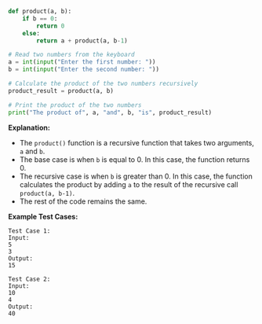 ```python
def product(a, b):
    if b == 0:
        return 0
    else:
        return a + product(a, b-1)

# Read two numbers from the keyboard
a = int(input("Enter the first number: "))
b = int(input("Enter the second number: "))

# Calculate the product of the two numbers recursively
product_result = product(a, b)

# Print the product of the two numbers
print("The product of", a, "and", b, "is", product_result)
```

**Explanation:**

* The `product()` function is a recursive function that takes two arguments, `a` and `b`.
* The base case is when `b` is equal to 0. In this case, the function returns 0.
* The recursive case is when `b` is greater than 0. In this case, the function calculates the product by adding `a` to the result of the recursive call `product(a, b-1)`.
* The rest of the code remains the same.

**Example Test Cases:**

```
Test Case 1:
Input:
5
3
Output:
15

Test Case 2:
Input:
10
4
Output:
40
```